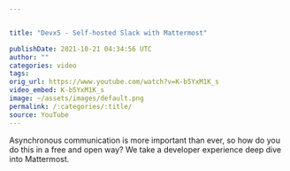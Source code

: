 ```yaml
---


title: "Devx5 - Self-hosted Slack with Mattermost"

publishDate: 2021-10-21 04:34:56 UTC
author: ""
categories: video
tags: 
orig_url: https://www.youtube.com/watch?v=K-b5YxM1K_s
video_embed: K-b5YxM1K_s
image: ~/assets/images/default.png
permalink: /:categories/:title/
source: YouTube
---
```

Asynchronous communication is more important than ever, so how do you do this in a free and open way? We take a developer experience deep dive into Mattermost.